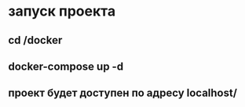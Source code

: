 # запуск проекта
## cd /docker
## docker-compose up -d
## проект будет доступен по адресу localhost/
